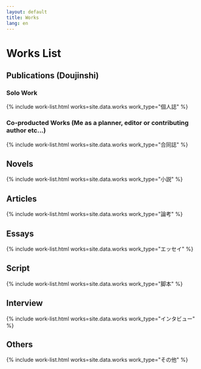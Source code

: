 ```yaml
---
layout: default
title: Works
lang: en
---
```


# Works List


## Publications<span class="small"> (Doujinshi)</span>

### Solo Work

<div class="not-neon not-list work_list">
{% include work-list.html works=site.data.works work_type="個人誌" %}
</div>

### Co-producted Works<span class="small">&shy; (Me as a planner, editor or contributing author etc...)</span>

<div class="not-neon not-list work_list">
{% include work-list.html works=site.data.works work_type="合同誌" %}
</div>

## Novels

<div class="not-neon not-list work_list">
{% include work-list.html works=site.data.works work_type="小説" %}
</div>

## Articles

<div class="not-neon not-list work_list">
{% include work-list.html works=site.data.works work_type="論考" %}
</div>

## Essays

<div class="not-neon not-list work_list">
{% include work-list.html works=site.data.works work_type="エッセイ" %}
</div>

## Script

<div class="not-neon not-list work_list">
{% include work-list.html works=site.data.works work_type="脚本" %}
</div>

## Interview

<div class="not-neon not-list work_list">
{% include work-list.html works=site.data.works work_type="インタビュー" %}
</div>

## Others

<div class="not-neon not-list work_list">
{% include work-list.html works=site.data.works work_type="その他" %}
</div>